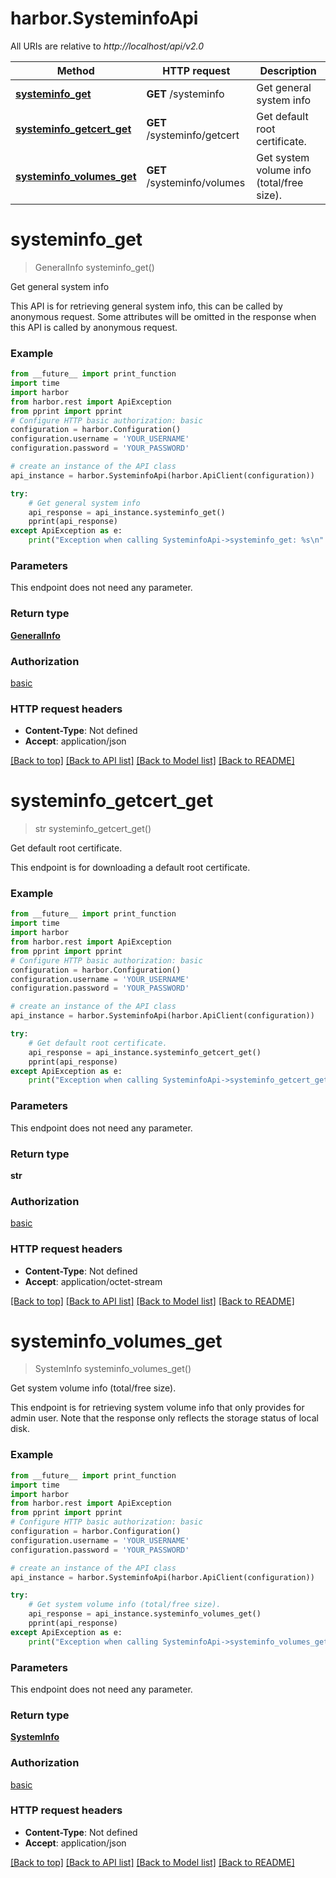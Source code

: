 # harbor.SysteminfoApi

All URIs are relative to *http://localhost/api/v2.0*

Method | HTTP request | Description
------------- | ------------- | -------------
[**systeminfo_get**](SysteminfoApi.md#systeminfo_get) | **GET** /systeminfo | Get general system info
[**systeminfo_getcert_get**](SysteminfoApi.md#systeminfo_getcert_get) | **GET** /systeminfo/getcert | Get default root certificate.
[**systeminfo_volumes_get**](SysteminfoApi.md#systeminfo_volumes_get) | **GET** /systeminfo/volumes | Get system volume info (total/free size).

# **systeminfo_get**
> GeneralInfo systeminfo_get()

Get general system info

This API is for retrieving general system info, this can be called by anonymous request.  Some attributes will be omitted in the response when this API is called by anonymous request. 

### Example
```python
from __future__ import print_function
import time
import harbor
from harbor.rest import ApiException
from pprint import pprint
# Configure HTTP basic authorization: basic
configuration = harbor.Configuration()
configuration.username = 'YOUR_USERNAME'
configuration.password = 'YOUR_PASSWORD'

# create an instance of the API class
api_instance = harbor.SysteminfoApi(harbor.ApiClient(configuration))

try:
    # Get general system info
    api_response = api_instance.systeminfo_get()
    pprint(api_response)
except ApiException as e:
    print("Exception when calling SysteminfoApi->systeminfo_get: %s\n" % e)
```

### Parameters
This endpoint does not need any parameter.

### Return type

[**GeneralInfo**](GeneralInfo.md)

### Authorization

[basic](../README.md#basic)

### HTTP request headers

 - **Content-Type**: Not defined
 - **Accept**: application/json

[[Back to top]](#) [[Back to API list]](../README.md#documentation-for-api-endpoints) [[Back to Model list]](../README.md#documentation-for-models) [[Back to README]](../README.md)

# **systeminfo_getcert_get**
> str systeminfo_getcert_get()

Get default root certificate.

This endpoint is for downloading a default root certificate. 

### Example
```python
from __future__ import print_function
import time
import harbor
from harbor.rest import ApiException
from pprint import pprint
# Configure HTTP basic authorization: basic
configuration = harbor.Configuration()
configuration.username = 'YOUR_USERNAME'
configuration.password = 'YOUR_PASSWORD'

# create an instance of the API class
api_instance = harbor.SysteminfoApi(harbor.ApiClient(configuration))

try:
    # Get default root certificate.
    api_response = api_instance.systeminfo_getcert_get()
    pprint(api_response)
except ApiException as e:
    print("Exception when calling SysteminfoApi->systeminfo_getcert_get: %s\n" % e)
```

### Parameters
This endpoint does not need any parameter.

### Return type

**str**

### Authorization

[basic](../README.md#basic)

### HTTP request headers

 - **Content-Type**: Not defined
 - **Accept**: application/octet-stream

[[Back to top]](#) [[Back to API list]](../README.md#documentation-for-api-endpoints) [[Back to Model list]](../README.md#documentation-for-models) [[Back to README]](../README.md)

# **systeminfo_volumes_get**
> SystemInfo systeminfo_volumes_get()

Get system volume info (total/free size).

This endpoint is for retrieving system volume info that only provides for admin user.  Note that the response only reflects the storage status of local disk. 

### Example
```python
from __future__ import print_function
import time
import harbor
from harbor.rest import ApiException
from pprint import pprint
# Configure HTTP basic authorization: basic
configuration = harbor.Configuration()
configuration.username = 'YOUR_USERNAME'
configuration.password = 'YOUR_PASSWORD'

# create an instance of the API class
api_instance = harbor.SysteminfoApi(harbor.ApiClient(configuration))

try:
    # Get system volume info (total/free size).
    api_response = api_instance.systeminfo_volumes_get()
    pprint(api_response)
except ApiException as e:
    print("Exception when calling SysteminfoApi->systeminfo_volumes_get: %s\n" % e)
```

### Parameters
This endpoint does not need any parameter.

### Return type

[**SystemInfo**](SystemInfo.md)

### Authorization

[basic](../README.md#basic)

### HTTP request headers

 - **Content-Type**: Not defined
 - **Accept**: application/json

[[Back to top]](#) [[Back to API list]](../README.md#documentation-for-api-endpoints) [[Back to Model list]](../README.md#documentation-for-models) [[Back to README]](../README.md)

